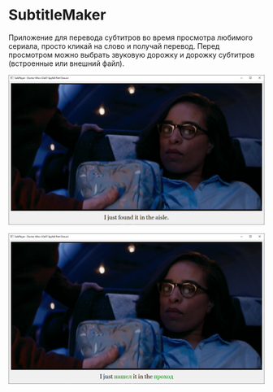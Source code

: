# SubtitleMaker

Приложение для перевода субтитров во время просмотра любимого сериала, просто кликай на слово и получай перевод.
Перед просмотром можно выбрать звуковую дорожку и дорожку субтитров (встроенные или внешний файл).

![alt text](https://github.com/Pflokki/SubtitleMaker/blob/master/Screenshots/SubPlayer%20-%20sub-eng.png?raw=true)

![alt text](https://github.com/Pflokki/SubtitleMaker/blob/master/Screenshots/SubPlayer%20-%20sub-rus.png?raw=true)
